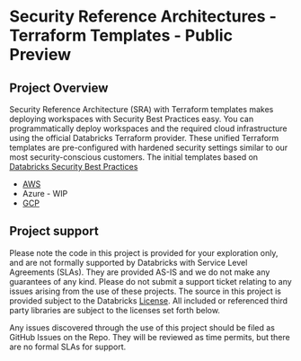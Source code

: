 # Security Reference Architectures - Terraform Templates - Public Preview

## Project Overview

Security Reference Architecture (SRA) with Terraform templates makes deploying workspaces with Security Best Practices easy. You can programmatically deploy workspaces and the required cloud infrastructure using the official Databricks Terraform provider. These unified Terraform templates are pre-configured with hardened security settings similar to our most security-conscious customers. The initial templates based on [Databricks Security Best Practices](https://www.databricks.com/trust/security-features#best-practices)


- [AWS](https://github.com/databricks/security_reference_architectures/tree/main/aws)
- Azure - WIP
- [GCP](https://github.com/databricks/security_reference_architectures/tree/main/gcp)

## Project support 

Please note the code in this project is provided for your exploration only, and are not formally supported by Databricks with Service Level Agreements (SLAs). They are provided AS-IS and we do not make any guarantees of any kind. Please do not submit a support ticket relating to any issues arising from the use of these projects. The source in this project is provided subject to the Databricks [License](./LICENSE). All included or referenced third party libraries are subject to the licenses set forth below.

Any issues discovered through the use of this project should be filed as GitHub Issues on the Repo. They will be reviewed as time permits, but there are no formal SLAs for support. 
